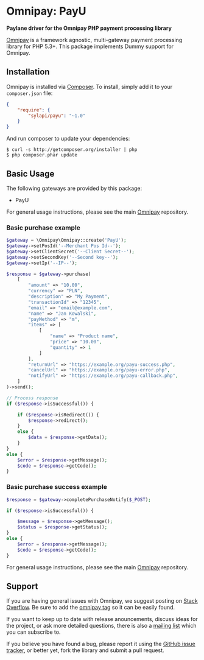 # Omnipay: PayU

**Paylane driver for the Omnipay PHP payment processing library**

[Omnipay](https://github.com/thephpleague/omnipay) is a framework agnostic, multi-gateway payment
processing library for PHP 5.3+. This package implements Dummy support for Omnipay.

## Installation

Omnipay is installed via [Composer](http://getcomposer.org/). To install, simply add it
to your `composer.json` file:

```json
{
    "require": {
        "sylapi/payu": "~1.0"
    }
}
```

And run composer to update your dependencies:

    $ curl -s http://getcomposer.org/installer | php
    $ php composer.phar update

## Basic Usage

The following gateways are provided by this package:

* PayU


For general usage instructions, please see the main [Omnipay](https://github.com/thephpleague/omnipay)
repository.

### Basic purchase example

```php
$gateway = \Omnipay\Omnipay::create('PayU');  
$gateway->setPosId('--Merchant Pos Id--');
$gateway->setClientSecret('--Client Secret--');
$gateway->setSecondKey('--Second key--');
$gateway->setIp('--IP--');

$response = $gateway->purchase(
    [
        "amount" => "10.00",
        "currency" => "PLN",
        "description" => "My Payment",
        "transactionId" => "12345",
        "email" => "email@example.com",
        "name" => "Jan Kowalski",
        "payMethod" => "m",
        "items" => [
            [
                "name" => "Product name",
                "price" => "10.00",
                "quantity" => 1
            ]
        ],
        "returnUrl" => "https://example.org/payu-success.php",
        "cancelUrl" => "https://example.org/payu-error.php",
        "notifyUrl" => "https://example.org/payu-callback.php",
    ]
)->send();

// Process response
if ($response->isSuccessful()) {

    if ($response->isRedirect()) {
        $response->redirect();
    }
    else {
        $data = $response->getData();
    }
} 
else {
    $error = $response->getMessage();
    $code = $response->getCode();
}
```

### Basic purchase success example
```php
$response = $gateway->completePurchaseNotify($_POST);

if ($response->isSuccessful()) {

    $message = $response->getMessage();
    $status = $response->getStatus();
}
else {
    $error = $response->getMessage();
    $code = $response->getCode();
}
```

For general usage instructions, please see the main [Omnipay](https://github.com/thephpleague/omnipay)
repository.

## Support

If you are having general issues with Omnipay, we suggest posting on
[Stack Overflow](http://stackoverflow.com/). Be sure to add the
[omnipay tag](http://stackoverflow.com/questions/tagged/omnipay) so it can be easily found.

If you want to keep up to date with release anouncements, discuss ideas for the project,
or ask more detailed questions, there is also a [mailing list](https://groups.google.com/forum/#!forum/omnipay) which
you can subscribe to.

If you believe you have found a bug, please report it using the [GitHub issue tracker](https://github.com/sylapi/omnipay-payu/issues),
or better yet, fork the library and submit a pull request.
